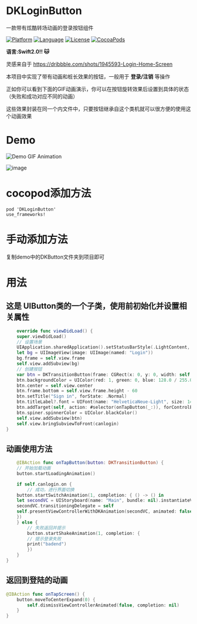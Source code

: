DKLoginButton
=======
一款带有炫酷转场动画的登录按钮组件

[![Platform](http://img.shields.io/badge/platform-ios-blue.svg?style=flat
)](https://developer.apple.com/iphone/index.action)
[![Language](http://img.shields.io/badge/language-swift-brightgreen.svg?style=flat
)](https://developer.apple.com/swift)
[![License](http://img.shields.io/badge/license-MIT-lightgrey.svg?style=flat
)](http://mit-license.org)
[![CocoaPods](https://img.shields.io/cocoapods/v/TKSubmitTransition.svg)]()

**语言:Swift2.0!! :cat:**

灵感来自于  https://dribbble.com/shots/1945593-Login-Home-Screen

本项目中实现了带有动画和桩长效果的按钮，一般用于 **登录/注销** 等操作

正如你可以看到下面的GIF动画演示，你可以在按钮旋转效果后设置到具体的状态（失败和成功对应不同的动画）

这些效果封装在同一个内文件中，只要按钮继承自这个类机就可以很方便的使用这个动画效果


# Demo
![Demo GIF Animation](https://d13yacurqjgara.cloudfront.net/users/62319/screenshots/1945593/shot.gif "Demo GIF Animation")

![image](https://raw.githubusercontent.com/wwdc14/TKSubmitTransitionObjective-C/master/Demo.gif)
# cocopod添加方法
	pod 'DKLoginButton'
	use_frameworks!
# 手动添加方法
复制demo中的DKButton文件夹到项目即可
# 用法

## 这是 UIButton类的一个子类，使用前初始化并设置相关属性

``` swift
	override func viewDidLoad() {
	super.viewDidLoad()
	// 设置场景
	UIApplication.sharedApplication().setStatusBarStyle(.LightContent, animated: false)
	let bg = UIImageView(image: UIImage(named: "Login"))
	bg.frame = self.view.frame
	self.view.addSubview(bg)
	// 创建按钮
	var btn = DKTransitionButton(frame: CGRect(x: 0, y: 0, width: self.view.frame.size.width - 64, height: 44))
	btn.backgroundColor = UIColor(red: 1, green: 0, blue: 128.0 / 255.0, alpha: 1)
	btn.center = self.view.center
	btn.frame.bottom = self.view.frame.height - 60
	btn.setTitle("Sign in", forState: .Normal)
	btn.titleLabel?.font = UIFont(name: "HelveticaNeue-Light", size: 14)
	btn.addTarget(self, action: #selector(onTapButton(_:)), forControlEvents: UIControlEvents.TouchUpInside)
	btn.spiner.spinnerColor = UIColor.blackColor()
	self.view.addSubview(btn)
	self.view.bringSubviewToFront(canlogin)
}
```

## 动画使用方法
``` swift
	@IBAction func onTapButton(button: DKTransitionButton) {
	// 开始加载动画
	button.startLoadingAnimation()

	if self.canlogin.on {
	    // 成功，进行界面切换
	button.startSwitchAnimation(1, completion: { () -> () in
	let secondVC = UIStoryboard(name: "Main", bundle: nil).instantiateViewControllerWithIdentifier("SecondViewController")
	secondVC.transitioningDelegate = self
	self.presentViewControllerWithDKAnimation(secondVC, animated: false, completion: nil)
	})
	} else {
    	// 失败返回并提示
	    button.startShakeAnimation(1, completion: {
	    // 提示登录失败
	    print("badend")
	    })
	}
}

```

## 返回到登陆的动画

``` swift
@IBAction func onTapScreen() {
    button.moveToCenterExpand(0) {
	    self.dismissViewControllerAnimated(false, completion: nil)
	}
}
```
